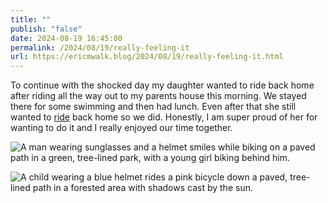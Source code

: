 ```yaml
---
title: ""
publish: "false"
date: 2024-08-19 16:45:00
permalink: /2024/08/19/really-feeling-it
url: https://ericmwalk.blog/2024/08/19/really-feeling-it.html
---
```


To continue with the shocked day my daughter wanted to ride back home after riding all the way out to my parents house this morning. We stayed there for some swimming and then had lunch. Even after that she still wanted to [ride](https://strava.com/activities/12190761974) back home so we did. Honestly, I am super proud of her for wanting to do it and I really enjoyed our time together.

![A man wearing sunglasses and a helmet smiles while biking on a paved path in a green, tree-lined park, with a young girl biking behind him.](https://ericmwalk.blog/uploads/2024/img-1597.jpeg)

![A child wearing a blue helmet rides a pink bicycle down a paved, tree-lined path in a forested area with shadows cast by the sun.](https://ericmwalk.blog/uploads/2024/img-1598.jpeg)